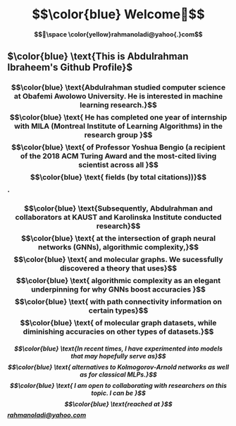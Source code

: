 # $$\color{blue} Welcome👋$$ 
#### $$📧\space \color{yellow}rahmanoladi@yahoo{.}com$$
## $\color{blue} \text{This is Abdulrahman Ibraheem's Github Profile}$  
### $$\color{blue} \text{Abdulrahman   studied  computer science at Obafemi Awolowo  University. He   is   interested   in   machine   learning research.}$$   $$\color{blue} \text{  He   has completed   one  year of   internship   with   MILA (Montreal   Institute   of   Learning   Algorithms) in   the  research group   }$$  $$\color{blue} \text{   of  Professor   Yoshua   Bengio (a   recipient   of   the 2018  ACM   Turing   Award and the most-cited living scientist across all }$$ $$\color{blue} \text{   fields (by total citations))}$$.

### $$\color{blue} \text{Subsequently,   Abdulrahman   and   collaborators   at   KAUST   and   Karolinska   Institute   conducted   research}$$  $$\color{blue} \text{ at   the   intersection   of   graph   neural   networks   (GNNs),   algorithmic   complexity,}$$  $$\color{blue} \text{ and    molecular   graphs. We  sucessfully discovered a theory that uses}$$ $$\color{blue} \text{ algorithmic  complexity as an elegant underpinning for  why    GNNs    boost   accuracies }$$ $$\color{blue} \text{ with    path   connectivity   information   on   certain  types}$$  $$\color{blue} \text{ of molecular graph datasets, while  diminishing   accuracies   on   other   types of datasets.}$$

##### $$\color{blue} \text{In recent times, I have experimented into models that may hopefully serve as}$$ $$\color{blue} \text{ alternatives to Kolmogorov-Arnold networks as well as for classical MLPs.}$$  $$\color{blue} \text{ I am open to collaborating with researchers on this topic. I can be }$$ $$\color{blue} \text{reached at }$$rahmanoladi@yahoo.com


  
<!--
**rahmanoladi/rahmanoladi** is a ✨ _special_ ✨ repository because its `README.md` (this file) appears on your GitHub profile.

Here are some ideas to get you started:

- 🔭 I’m currently working on ...
- 🌱 I’m currently learning ...
- 👯 I’m looking to collaborate on ...
- 🤔 I’m looking for help with ...
- 💬 Ask me about ...
- 📫 How to reach me: ...
- 😄 Pronouns: ...
- ⚡ Fun fact: ...
-->
